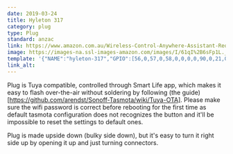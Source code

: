 ```yaml
---
date: 2019-03-24
title: Hyleton 317
category: plug
type: Plug
standard: anzac
link: https://www.amazon.com.au/Wireless-Control-Anywhere-Assistant-Required/dp/B07CLKJTZ2
image: https://images-na.ssl-images-amazon.com/images/I/61qI%2B6sFp1L._SL1200_.jpg
template: '{"NAME":"hyleton-317","GPIO":[56,0,57,0,58,0,0,0,0,90,0,21,0],"FLAG":0,"BASE":18}' 
link_alt: 
---
```


Plug is Tuya compatible, controlled through Smart Life app, which makes it easy to flash over-the-air without soldering by following (the guide)[https://github.com/arendst/Sonoff-Tasmota/wiki/Tuya-OTA]. Please make sure the wifi password is correct before rebooting for the first time as default tasmota configuration does not recognizes the button and it'll be impossible to reset the settings to default ones.

Plug is made upside down (bulky side down), but it's easy to turn it right side up by opening it up and just turning connectors. 






